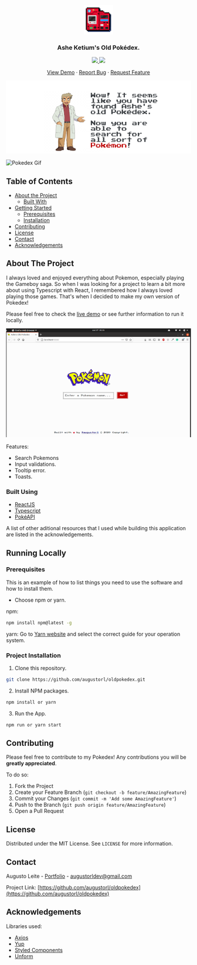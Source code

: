 <!--
*** Thanks for checking out this README Template. If you have a suggestion that would
*** make this better, please fork the repo and create a pull request or simply open
*** an issue with the tag "enhancement".
*** Thanks again! Now go create something AMAZING! :D
-->





<!-- PROJECT SHIELDS -->
<!--
*** I'm using markdown "reference style" links for readability.
*** Reference links are enclosed in brackets [ ] instead of parentheses ( ).
*** See the bottom of this document for the declaration of the reference variables
*** for contributors-url, forks-url, etc. This is an optional, concise syntax you may use.
*** https://www.markdownguide.org/basic-syntax/#reference-style-links
-->


<!-- PROJECT LOGO -->
<br />
<p align="center">
  <a href="https://github.com/augustorl/old-pokedex">
    <img src="images/logo.png" alt="Logo" width="80" height="80">
  </a>
  <h3 align="center">Ashe Ketium's Old Pokédex.</h3>
  <p align="center">
  <a href="https://github.com/augustorl/oldpokedex/LICENSE.txt">
  <img src="https://img.shields.io/github/license/othneildrew/Best-README-Template.svg?style=flat-square">
  </a> 
  <a href="https://linkedin.com/in/augustorl">
  <img src="https://img.shields.io/badge/-LinkedIn-black.svg?style=flat-square&logo=linkedin&colorB=555">
  </a>


  <p align="center">
    <a href="https://oldpokedex.netlify.app/">View Demo</a>
    ·
    <a href="https://github.com/augustorl/oldpokedex/issues">Report Bug</a>
    ·
    <a href="https://github.com/augustorl/oldpokedex/issues">Request Feature</a>
  </p>
</p>

![Professor Oak Intro][professor-oak]


![Pokedex Gif](https://github.com/augustorl/oldpokedex/tree/master/images/oldpokedex.gif)


<!-- TABLE OF CONTENTS -->
## Table of Contents

* [About the Project](#about-the-project)
  * [Built With](#built-with)
* [Getting Started](#getting-started)
  * [Prerequisites](#prerequisites)
  * [Installation](#installation)
* [Contributing](#contributing)
* [License](#license)
* [Contact](#contact)
* [Acknowledgements](#acknowledgements)



<!-- ABOUT THE PROJECT -->
## About The Project

I always loved and enjoyed everything about Pokemon, especially playing the Gameboy saga. So when I was looking for a project to learn a bit more about using Typescript with React, I remembered how I always loved playing those games.
That's when I decided to make my own version of Pokedex! 

Please feel free to check the [live demo](https://oldpokedex.netlify.app/) or see further information to run it locally.

[![Pokedex Screen Shot][pokedex-screenshot]](https://oldpokedex.netlify.app/)

Features:
* Search Pokemons
* Input validations.
* Tooltip error.
* Toasts.

### Built Using
* [ReactJS](https://en.reactjs.org/)
* [Typescript](https://www.typescriptlang.org/)
* [PokéAPI](https://pokeapi.co/)

A list of other aditional resources that I used while building this application are listed in the acknowledgements.



<!-- GETTING STARTED -->
## Running Locally


### Prerequisites

This is an example of how to list things you need to use the software and how to install them.
* Choose npm or yarn. 

npm:
```sh
npm install npm@latest -g
```

yarn: Go to [Yarn website](https://classic.yarnpkg.com/en/docs/install) and select the correct guide for your operation system.

### Project Installation


1. Clone this repository.
```sh
git clone https://github.com/augustorl/oldpokedex.git
```
2. Install NPM packages.
```sh
npm install or yarn
```
3. Run the App.
```sh
npm run or yarn start
```
<!-- CONTRIBUTING -->
## Contributing

Please feel free to contribute to my Pokedex! Any contributions you will be **greatly appreciated**.

To do so:

1. Fork the Project
2. Create your Feature Branch (`git checkout -b feature/AmazingFeature`)
3. Commit your Changes (`git commit -m 'Add some AmazingFeature'`)
4. Push to the Branch (`git push origin feature/AmazingFeature`)
5. Open a Pull Request



<!-- LICENSE -->
## License

Distributed under the MIT License. See `LICENSE` for more information.



<!-- CONTACT -->
## Contact

Augusto Leite - [Portfolio](https://augustoleite.com) - augustorldev@gmail.com

Project Link: [https://github.com/augustorl/oldpokedex](https://github.com/augustorl/oldpokedex)


<!-- ACKNOWLEDGEMENTS -->
## Acknowledgements

Libraries used:
* [Axios](https://github.com/axios/axios)
* [Yup](https://github.com/jquense/yup)
* [Styled Components](https://styled-components.com/)
* [Unform](https://unform.dev)



<!-- MARKDOWN LINKS & IMAGES -->
<!-- https://www.markdownguide.org/basic-syntax/#reference-style-links -->
[contributors-shield]: https://img.shields.io/github/contributors/othneildrew/Best-README-Template.svg?style=flat-square
[contributors-url]: https://github.com/othneildrew/Best-README-Template/graphs/contributors
[forks-shield]: https://img.shields.io/github/forks/othneildrew/Best-README-Template.svg?style=flat-square
[forks-url]: https://github.com/othneildrew/Best-README-Template/network/members
[stars-shield]: https://img.shields.io/github/stars/othneildrew/Best-README-Template.svg?style=flat-square
[stars-url]: https://github.com/othneildrew/Best-README-Template/stargazers
[issues-shield]: https://img.shields.io/github/issues/othneildrew/Best-README-Template.svg?style=flat-square
[issues-url]: https://github.com/othneildrew/Best-README-Template/issues
[license-shield]: https://img.shields.io/github/license/othneildrew/Best-README-Template.svg?style=flat-square
[license-url]: https://github.com/othneildrew/Best-README-Template/blob/master/LICENSE.txt
[linkedin-shield]: https://img.shields.io/badge/-LinkedIn-black.svg?style=flat-square&logo=linkedin&colorB=555
[linkedin-url]: https://linkedin.com/in/augustorl
[product-screenshot]: images/screenshot.png
[professor-oak]: images/professoroak.png
[pokedex-screenshot]: images/screenshot.png
